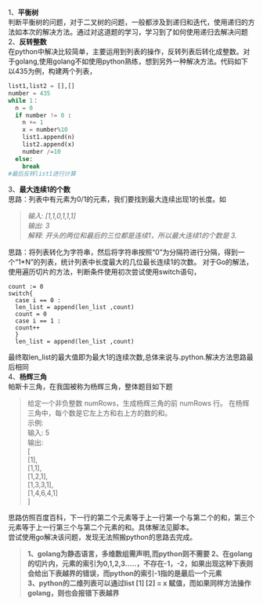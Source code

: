 1、**平衡树**  
判断平衡树的问题，对于二叉树的问题，一般都涉及到递归和迭代，使用递归的方法如本次的解决方法。通过对这道题的学习，学习到了如何使用递归去解决问题  
2、**反转整数**  
在python中解决比较简单，主要运用到列表的操作，反转列表后转化成整数。对于golang,使用golang不如使用python熟练，想到另外一种解决方法。代码如下  
以435为例，构建两个列表，  
```python
list1,list2 = [],[]  
number = 435  
while 1：  
  n = 0  
  if number != 0 :  
    n += 1  
    x = number%10  
    list1.append(n)  
    list2.append(x)  
    number /=10   
  else:  
    break   
#最后反转list1进行计算  
```
3、**最大连续1的个数**  
思路：列表中有元素为0/1的元素，我们要找到最大连续出现1的长度。如
>*输入: [1,1,0,1,1,1]*  
*输出: 3*  
*解释: 开头的两位和最后的三位都是连续1，所以最大连续1的个数是 3.*
>
思路：将列表转化为字符串，然后将字符串按照“0”为分隔符进行分隔，得到一个“1\*N”的列表，统计列表中长度最大的几位最长连续1的次数。
对于Go的解法，使用遍历切片的方法，判断条件使用初次尝试使用switch语句，
```golang
count := 0 
switch{
  case i == 0 :
  len_list = append(len_list ,count)
  count = 0 
  case i == 1 :
  count++
  }
  len_list = append(len_list ,count)
  ```
  最终取len_list的最大值即为最大1的连续次数,总体来说与.python.解决方法思路最后相同  
  4、**杨辉三角**  
帕斯卡三角，在我国被称为杨辉三角，整体题目如下题
>给定一个非负整数 numRows，生成杨辉三角的前 numRows 行。
>在杨辉三角中，每个数是它左上方和右上方的数的和。  
>示例:  
>输入: 5  
>输出:  
>[  
     [1],  
    [1,1],  
   [1,2,1],  
  [1,3,3,1],  
 [1,4,6,4,1]  
]  
>
思路仿照百度百科，下一行的第二个元素等于上一行第一个与第二个的和，第三个元素等于上一行第三个与第二个元素的和。具体解法见脚本。    
尝试使用go解决该问题，发现无法照搬python的思路去完成。  
>**1、golang为静态语言，多维数组需声明,而python则不需要
2、在golang的切片内，元素的索引为0,1,2,3.....，不存在-1，-2，如果出现这种下表则会给出下表越界的错误，而python的索引-1指的是最后一个元素  
3、python的二维列表可以通过list [1] [2] = x 赋值，而如果同样方法操作golang，则也会报错下表越界**  


